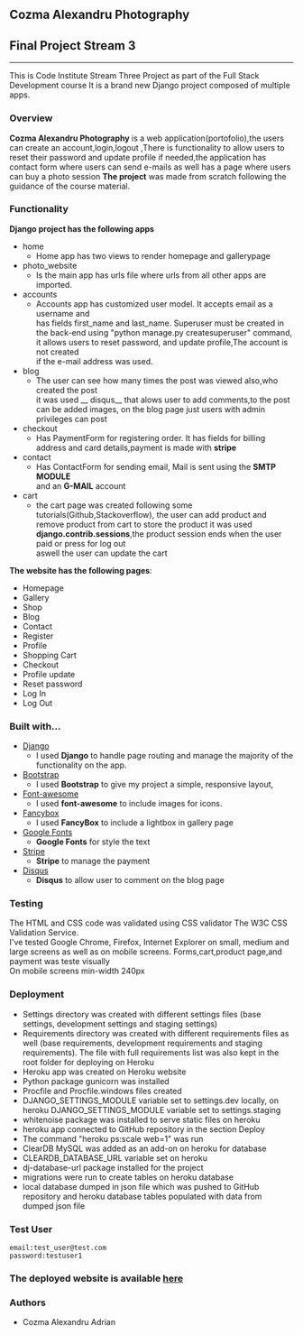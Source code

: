 ## Cozma Alexandru Photography
## Final Project Stream 3
___

This is Code Institute Stream Three Project as part of the Full Stack Development course
 It is a brand new Django project composed of multiple apps.
### Overview
**Cozma Alexandru Photography** is a web application(portofolio),the users can
create an account,login,logout ,There is functionality to allow users to reset
their password and update profile if needed,the application has contact form where users can send e-mails
as well has a page where users can buy a photo session
__The project__ was made from scratch following the guidance of the course material.
### Functionality
__Django project has the following apps__
  - home  
    - Home app has two views to render homepage and gallerypage
  - photo_website  
     -  Is the main app  has urls file where urls from all other apps are imported.
  - accounts
    - Accounts app has customized user model.
    It accepts email as a username and  
     has fields first_name and last_name. Superuser must be created in the back-end using "python manage.py createsuperuser" command, it allows users  to reset password, and update profile,The account is not created  
     if the e-mail address was used.
  - blog
    - The user can see how many times the post was viewed also,who created the post  
    it was used __ disqus__ that alows user to add comments,to the post can be added
    images, on the blog page just users with admin privileges can post
  - checkout  
    - Has PaymentForm for registering order. It has fields for billing address and card details,payment is made with __stripe__
  - contact  
    - Has ContactForm for sending email, Mail is sent using the __SMTP MODULE__  
    and an __G-MAIL__ account
  - cart  
    - the cart page was created following some tutorials(Github,Stackoverflow), the user can add product and remove product from cart
    to store the product it was used __django.contrib.sessions__,the product session ends when the user paid or press for log out  
    aswell the user can update the cart
     
__The website has the following pages__:
  - Homepage
  - Gallery
  - Shop
  - Blog
  - Contact
  - Register
  - Profile
  - Shopping Cart
  - Checkout
  - Profile update
  - Reset password
  - Log In
  - Log Out

### Built with...


  - [Django](www.djangoproject.com)  
    - I used __Django__ to handle page routing and manage the majority of the functionality on the app.
  - [Bootstrap](https://getbootstrap.com/)  
    - I used __Bootstrap__ to give my project a simple, responsive layout,
  - [Font-awesome](https://fontawesome.com/)  
    - I used __font-awesome__ to include images for icons.
  - [Fancybox](http://fancybox.net/)  
    - I used __FancyBox__ to include a lightbox in gallery page
  - [Google Fonts](https://fonts.google.com/)
    - __Google Fonts__ for style the text
  - [Stripe](https://stripe.com/gb)  
    - __Stripe__ to manage the payment
  - [Disqus](https://disqus.com/)  
    - __Disqus__ to allow user to comment on the blog page  

### Testing

The HTML and CSS code was validated using CSS validator The W3C CSS Validation Service.  
I've tested Google Chrome, Firefox, Internet Explorer on small, medium and large screens as well as on mobile screens.
Forms,cart,product page,and payment was teste visually  
On mobile screens min-width 240px

### Deployment  
  - Settings directory was created with different settings files (base settings, development settings and staging settings)  
  - Requirements directory was created with different requirements files as well (base requirements, development requirements and staging requirements). The file with full requirements list was also kept in the root folder for deploying on Heroku
  - Heroku app was created on Heroku website  
  - Python package gunicorn was installed
  - Procfile and Procfile.windows files created
  - DJANGO_SETTINGS_MODULE variable set to settings.dev locally, on heroku DJANGO_SETTINGS_MODULE variable set to settings.staging
  - whitenoise package was installed to serve static files on heroku
  - heroku app connected to GitHub repository in the section Deploy
  - The command "heroku ps:scale web=1" was run
  - ClearDB MySQL was added as an add-on on heroku for database
  - CLEARDB_DATABASE_URL variable set on heroku
  - dj-database-url package installed for the project
  - migrations were run to create tables on heroku database
  - local database dumped in json file which was pushed to GitHub repository and heroku database tables populated with data from dumped json file
  
### Test User
```email:test_user@test.com```  
```password:testuser1```

### The deployed website is available [here](cozma-alexandru-photography.herokuapp.com)

### Authors
 - Cozma Alexandru Adrian
